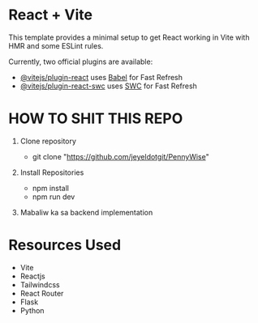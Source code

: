 # React + Vite

This template provides a minimal setup to get React working in Vite with HMR and some ESLint rules.

Currently, two official plugins are available:

- [@vitejs/plugin-react](https://github.com/vitejs/vite-plugin-react/blob/main/packages/plugin-react/README.md) uses [Babel](https://babeljs.io/) for Fast Refresh
- [@vitejs/plugin-react-swc](https://github.com/vitejs/vite-plugin-react-swc) uses [SWC](https://swc.rs/) for Fast Refresh


# HOW TO SHIT THIS REPO

1. Clone repository
   - git clone "https://github.com/jeyeldotgit/PennyWise"

2. Install Repositories
   - npm install
   - npm run dev

3. Mabaliw ka sa backend implementation


# Resources Used
- Vite
- Reactjs
- Tailwindcss
- React Router
- Flask
- Python

